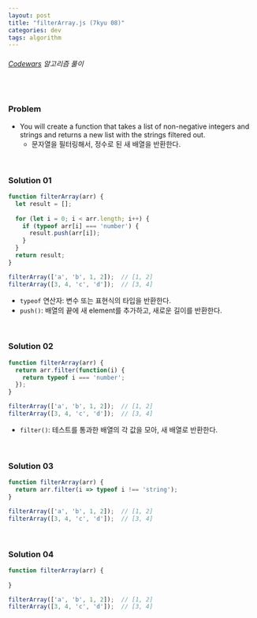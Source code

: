 ```yaml
---
layout: post
title: "filterArray.js (7kyu 08)"
categories: dev
tags: algorithm
---
```


###### [Codewars](https://www.codewars.com) 알고리즘 풀이

<br>

### Problem

- You will create a function that takes a list of non-negative integers and strings and returns a new list with the strings filtered out.
  - 문자열을 필터링해서, 정수로 된 새 배열을 반환한다.

<br>

### Solution 01

```js
function filterArray(arr) {
  let result = [];
  
  for (let i = 0; i < arr.length; i++) {
    if (typeof arr[i] === 'number') {
      result.push(arr[i]);
    }
  }
  return result;
}

filterArray(['a', 'b', 1, 2]);  // [1, 2]
filterArray([3, 4, 'c', 'd']);  // [3, 4]
```

- `typeof` 연산자: 변수 또는 표현식의 타입을 반환한다.
- `push()`: 배열의 끝에 새 element를 추가하고, 새로운 길이를 반환한다.

<br>

### Solution 02

```js
function filterArray(arr) {
  return arr.filter(function(i) {
    return typeof i === 'number';
  });
}

filterArray(['a', 'b', 1, 2]);  // [1, 2]
filterArray([3, 4, 'c', 'd']);  // [3, 4]
```

- `filter()`: 테스트를 통과한 배열의 각 값을 모아, 새 배열로 반환한다.

<br>

### Solution 03

```js
function filterArray(arr) {
  return arr.filter(i => typeof i !== 'string');
}

filterArray(['a', 'b', 1, 2]);  // [1, 2]
filterArray([3, 4, 'c', 'd']);  // [3, 4]
```

<br>

### Solution 04

```js
function filterArray(arr) {
  
}

filterArray(['a', 'b', 1, 2]);  // [1, 2]
filterArray([3, 4, 'c', 'd']);  // [3, 4]
```

<br>

<br>
